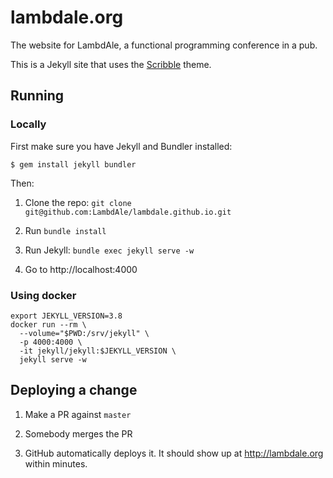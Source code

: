 # lambdale.org

The website for LambdAle, a functional programming conference in a pub.

This is a Jekyll site that uses the [Scribble](https://github.com/muan/scribble) theme.

## Running

### Locally
First make sure you have Jekyll and Bundler installed:

```
$ gem install jekyll bundler
```

Then:

1. Clone the repo: `git clone git@github.com:LambdAle/lambdale.github.io.git`

2. Run `bundle install`

3. Run Jekyll: `bundle exec jekyll serve -w`

4. Go to http://localhost:4000

### Using docker

```
export JEKYLL_VERSION=3.8
docker run --rm \
  --volume="$PWD:/srv/jekyll" \
  -p 4000:4000 \
  -it jekyll/jekyll:$JEKYLL_VERSION \
  jekyll serve -w
```

## Deploying a change

1. Make a PR against `master`

2. Somebody merges the PR

3. GitHub automatically deploys it. It should show up at http://lambdale.org within minutes.
